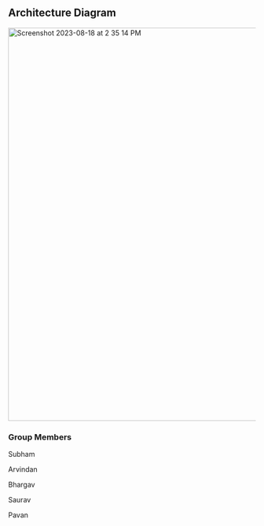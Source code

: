 <h2>Architecture Diagram</h2>

<img width="800" alt="Screenshot 2023-08-18 at 2 35 14 PM" src="https://github.com/arvindan1308/CapstonProject_Group2/assets/52846982/2ace211c-f02c-4f4b-89f0-a9d893427e66">

<h3> Group Members </h3>

<p>Subham
<p>Arvindan 
<p>Bhargav 
<p>Saurav
<p>Pavan
